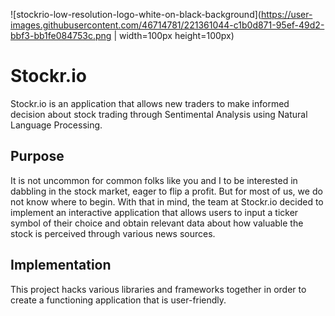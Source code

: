 
![stockrio-low-resolution-logo-white-on-black-background](https://user-images.githubusercontent.com/46714781/221361044-c1b0d871-95ef-49d2-bbf3-bb1fe084753c.png | width=100px height=100px)


# Stockr.io

Stockr.io is an application that allows new traders to make informed decision about stock trading through Sentimental Analysis using Natural Language Processing.

## Purpose

It is not uncommon for common folks like you and I to be interested in dabbling in the stock market, eager to flip a profit. But for most of us, we do not know where to begin. With that in mind, the team at Stockr.io decided to implement an interactive application that allows users to input a ticker symbol of their choice and obtain relevant data about how valuable the stock is perceived through various news sources.


## Implementation

This project hacks various libraries and frameworks together in order to create a functioning application that is user-friendly.

